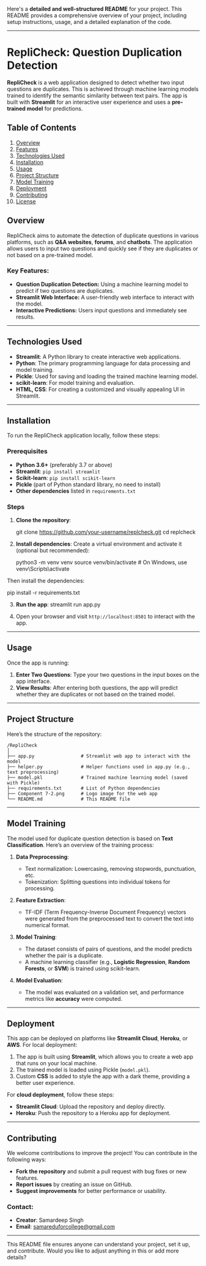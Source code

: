 Here's a **detailed and well-structured README** for your project. This README provides a comprehensive overview of your project, including setup instructions, usage, and a detailed explanation of the code.

---

# RepliCheck: Question Duplication Detection

**RepliCheck** is a web application designed to detect whether two input questions are duplicates. This is achieved through machine learning models trained to identify the semantic similarity between text pairs. The app is built with **Streamlit** for an interactive user experience and uses a **pre-trained model** for predictions.

## Table of Contents

1. [Overview](#overview)
2. [Features](#features)
3. [Technologies Used](#technologies-used)
4. [Installation](#installation)
5. [Usage](#usage)
6. [Project Structure](#project-structure)
7. [Model Training](#model-training)
8. [Deployment](#deployment)
9. [Contributing](#contributing)
10. [License](#license)

## Overview

RepliCheck aims to automate the detection of duplicate questions in various platforms, such as **Q\&A websites**, **forums**, and **chatbots**. The application allows users to input two questions and quickly see if they are duplicates or not based on a pre-trained model.

### Key Features:

* **Question Duplication Detection:** Using a machine learning model to predict if two questions are duplicates.
* **Streamlit Web Interface:** A user-friendly web interface to interact with the model.
* **Interactive Predictions:** Users input questions and immediately see results.

---

## Technologies Used

* **Streamlit**: A Python library to create interactive web applications.
* **Python**: The primary programming language for data processing and model training.
* **Pickle**: Used for saving and loading the trained machine learning model.
* **scikit-learn**: For model training and evaluation.
* **HTML, CSS**: For creating a customized and visually appealing UI in Streamlit.

---

## Installation

To run the RepliCheck application locally, follow these steps:

### Prerequisites

* **Python 3.6+** (preferably 3.7 or above)
* **Streamlit**: `pip install streamlit`
* **Scikit-learn**: `pip install scikit-learn`
* **Pickle** (part of Python standard library, no need to install)
* **Other dependencies** listed in `requirements.txt`

### Steps

1. **Clone the repository**:


   git clone https://github.com/your-username/replcheck.git
   cd replcheck
   
2. **Install dependencies**:
   Create a virtual environment and activate it (optional but recommended):

   python3 -m venv venv
   source venv/bin/activate  # On Windows, use venv\Scripts\activate

Then install the dependencies:

pip install -r requirements.txt


3. **Run the app**:
   streamlit run app.py

4. Open your browser and visit `http://localhost:8501` to interact with the app.

---

## Usage

Once the app is running:

1. **Enter Two Questions**: Type your two questions in the input boxes on the app interface.
2. **View Results**: After entering both questions, the app will predict whether they are duplicates or not based on the trained model.

---

## Project Structure

Here’s the structure of the repository:

```
/RepliCheck
│
├── app.py                 # Streamlit web app to interact with the model
├── helper.py              # Helper functions used in app.py (e.g., text preprocessing)
├── model.pkl              # Trained machine learning model (saved with Pickle)
├── requirements.txt       # List of Python dependencies
├── Component 7-2.png      # Logo image for the web app
└── README.md              # This README file
```

---

## Model Training

The model used for duplicate question detection is based on **Text Classification**. Here’s an overview of the training process:

1. **Data Preprocessing**:

   * Text normalization: Lowercasing, removing stopwords, punctuation, etc.
   * Tokenization: Splitting questions into individual tokens for processing.

2. **Feature Extraction**:

   * TF-IDF (Term Frequency-Inverse Document Frequency) vectors were generated from the preprocessed text to convert the text into numerical format.

3. **Model Training**:

   * The dataset consists of pairs of questions, and the model predicts whether the pair is a duplicate.
   * A machine learning classifier (e.g., **Logistic Regression**, **Random Forests**, or **SVM**) is trained using scikit-learn.

4. **Model Evaluation**:

   * The model was evaluated on a validation set, and performance metrics like **accuracy** were computed.

---

## Deployment

This app can be deployed on platforms like **Streamlit Cloud**, **Heroku**, or **AWS**. For local deployment:

1. The app is built using **Streamlit**, which allows you to create a web app that runs on your local machine.
2. The trained model is loaded using Pickle (`model.pkl`).
3. Custom **CSS** is added to style the app with a dark theme, providing a better user experience.

For **cloud deployment**, follow these steps:

* **Streamlit Cloud**: Upload the repository and deploy directly.
* **Heroku**: Push the repository to a Heroku app for deployment.

---

## Contributing

We welcome contributions to improve the project! You can contribute in the following ways:

* **Fork the repository** and submit a pull request with bug fixes or new features.
* **Report issues** by creating an issue on GitHub.
* **Suggest improvements** for better performance or usability.

### Contact:

* **Creator**: Samardeep Singh
* **Email**: samareduforcollege@gmail.com

---

This README file ensures anyone can understand your project, set it up, and contribute. Would you like to adjust anything in this or add more details?
